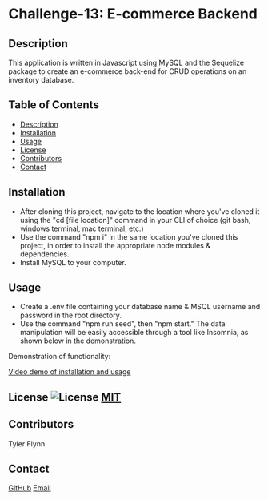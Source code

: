 
  # Challenge-13: E-commerce Backend

  ## Description
  This application is written in Javascript using MySQL and the Sequelize package to create an e-commerce back-end for CRUD operations on an inventory database.

  ## Table of Contents
  - [Description](#description)
  - [Installation](#installation)
  - [Usage](#usage)
  - [License](#license)
  - [Contributors](#contributors)
  - [Contact](#contact)

  ## Installation
  - After cloning this project, navigate to the location where you've cloned it using the "cd [file location]" command in your CLI of choice (git bash, windows terminal, mac terminal, etc.)
  - Use the command "npm i" in the same location you've cloned this project, in order to install the appropriate node modules & dependencies.
  - Install MySQL to your computer.

  ## Usage
  - Create a .env file containing your database name & MSQL username and password in the root directory. 
  - Use the command "npm run seed", then "npm start." The data manipulation will be easily accessible through a tool like Insomnia, as shown below in the demonstration.

  
Demonstration of functionality:

[Video demo of installation and usage](https://youtu.be/VzuuYmimHJs)

  ## License ![License](https://img.shields.io/badge/License-MIT-yellow.svg) [MIT](https://opensource.org/licenses/MIT)

  ## Contributors
  Tyler Flynn

  ## Contact
  [GitHub](https://github.com/tyler94flynn)
  [Email](tyler94flynn@gmail.com)
  
